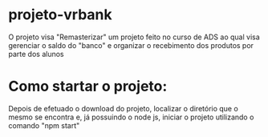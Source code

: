 # projeto-vrbank
 O projeto visa "Remasterizar" um projeto feito no curso de ADS ao qual visa gerenciar o saldo do "banco" e organizar o recebimento dos produtos por parte dos alunos

# Como startar o projeto:
Depois de efetuado o download do projeto, localizar o diretório que o mesmo se encontra e, já possuindo o node js, iniciar o projeto utilizando o comando "npm start"
